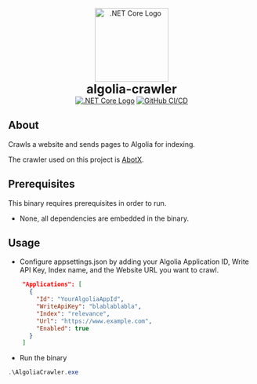 <div align="center">
    <img src="https://upload.wikimedia.org/wikipedia/commons/e/ee/.NET_Core_Logo.svg" width="150" alt=".NET Core Logo"/><br>
    <b style="font-size:25px">algolia-crawler</b><br>
    <a href="https://dotnet.microsoft.com/en-us/download/dotnet/8.0"><img src="https://img.shields.io/badge/8-v8a0dc?label=.NET%20Core&style=flat&logo=dotnet" alt=".NET Core Logo"/></a>
    <a href="https://github.com/KeirLoire/algolia-crawler/commits/main"><img src="https://github.com/keirLoire/algolia-crawler/actions/workflows/ci.yml/badge.svg" alt="GitHub CI/CD"/></a>
</div>

## About

Crawls a website and sends pages to Algolia for indexing.

The crawler used on this project is [AbotX](https://github.com/sjdirect/abotx).

## Prerequisites
This binary requires prerequisites in order to run.

- None, all dependencies are embedded in the binary.

## Usage

- Configure appsettings.json by adding your Algolia Application ID, Write API Key, Index name, and the Website URL you want to crawl.
```json
    "Applications": [
      {
        "Id": "YourAlgoliaAppId",
        "WriteApiKey": "blablablabla",
        "Index": "relevance",
        "Url": "https://www.example.com",
        "Enabled": true
      }
    ]

```

- Run the binary

```powershell
.\AlgoliaCrawler.exe
```